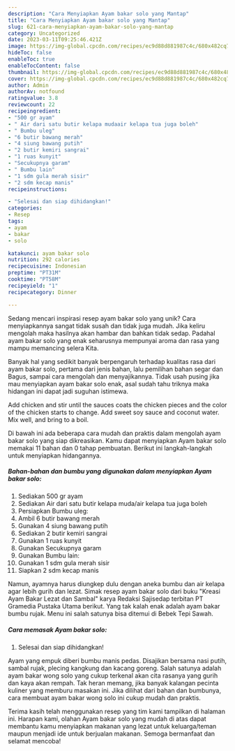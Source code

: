 ```yaml
---
description: "Cara Menyiapkan Ayam bakar solo yang Mantap"
title: "Cara Menyiapkan Ayam bakar solo yang Mantap"
slug: 621-cara-menyiapkan-ayam-bakar-solo-yang-mantap
category: Uncategorized
date: 2023-03-11T09:25:46.421Z
image: https://img-global.cpcdn.com/recipes/ec9d88d881987c4c/680x482cq70/ayam-bakar-solo-foto-resep-utama.jpg
hideToc: false
enableToc: true
enableTocContent: false
thumbnail: https://img-global.cpcdn.com/recipes/ec9d88d881987c4c/680x482cq70/ayam-bakar-solo-foto-resep-utama.jpg
cover: https://img-global.cpcdn.com/recipes/ec9d88d881987c4c/680x482cq70/ayam-bakar-solo-foto-resep-utama.jpg
author: Admin
authorAv: notfound
ratingvalue: 3.8
reviewcount: 22
recipeingredient:
- "500 gr ayam"
- " Air dari satu butir kelapa mudaair kelapa tua juga boleh"
- " Bumbu uleg"
- "6 butir bawang merah"
- "4 siung bawang putih"
- "2 butir kemiri sangrai"
- "1 ruas kunyit"
- "Secukupnya garam"
- " Bumbu lain"
- "1 sdm gula merah sisir"
- "2 sdm kecap manis"
recipeinstructions:

- "Selesai dan siap dihidangkan!"
categories:
- Resep
tags:
- ayam
- bakar
- solo

katakunci: ayam bakar solo 
nutrition: 292 calories
recipecuisine: Indonesian
preptime: "PT31M"
cooktime: "PT58M"
recipeyield: "1"
recipecategory: Dinner

---
```





Sedang mencari inspirasi resep ayam bakar solo yang unik? Cara menyiapkannya sangat tidak susah dan tidak juga mudah. Jika keliru mengolah maka hasilnya akan hambar dan bahkan tidak sedap. Padahal ayam bakar solo yang enak seharusnya mempunyai aroma dan rasa yang mampu memancing selera Kita.





Banyak hal yang sedikit banyak berpengaruh terhadap kualitas rasa dari ayam bakar solo, pertama dari jenis bahan, lalu pemilihan bahan segar dan Bagus, sampai cara mengolah dan menyajikannya. Tidak usah pusing jika mau menyiapkan ayam bakar solo enak,      asal sudah tahu triknya maka hidangan ini dapat jadi suguhan istimewa.














Add chicken and stir until the sauces coats the chicken pieces and the color of the chicken starts to change. Add sweet soy sauce and coconut water. Mix well, and bring to a boil.






Di bawah ini ada beberapa cara mudah dan praktis dalam mengolah ayam bakar solo yang siap dikreasikan. Kamu dapat menyiapkan Ayam bakar solo memakai 11 bahan dan 0 tahap pembuatan. Berikut ini langkah-langkah untuk menyiapkan hidangannya.

<!--inarticleads1-->

##### Bahan-bahan dan bumbu yang digunakan dalam menyiapkan Ayam bakar solo:

1. Sediakan 500 gr ayam
1. Sediakan  Air dari satu butir kelapa muda/air kelapa tua juga boleh
1. Persiapkan  Bumbu uleg:
1. Ambil 6 butir bawang merah
1. Gunakan 4 siung bawang putih
1. Sediakan 2 butir kemiri sangrai
1. Gunakan 1 ruas kunyit
1. Gunakan Secukupnya garam
1. Gunakan  Bumbu lain:
1. Gunakan 1 sdm gula merah sisir
1. Siapkan 2 sdm kecap manis


Namun, ayamnya harus diungkep dulu dengan aneka bumbu dan air kelapa agar lebih gurih dan lezat. Simak resep ayam bakar solo dari buku &#34;Kreasi Ayam Bakar Lezat dan Sambal&#34; karya Redaksi Sajisedap terbitan PT Gramedia Pustaka Utama berikut. Yang tak kalah enak adalah ayam bakar bumbu rujak. Menu ini salah satunya bisa ditemui di Bebek Tepi Sawah. 

<!--inarticleads2-->

##### Cara memasak Ayam bakar solo:


1. Selesai dan siap dihidangkan!

Ayam yang empuk diberi bumbu manis pedas. Disajikan bersama nasi putih, sambal rujak, plecing kangkung dan kacang goreng. Salah satunya adalah ayam bakar wong solo yang cukup terkenal akan cita rasanya yang gurih dan kaya akan rempah. Tak heran memang, jika banyak kalangan pecinta kuliner yang memburu masakan ini. Jika dilihat dari bahan dan bumbunya, cara membuat ayam bakar wong solo ini cukup mudah dan praktis. 

Terima kasih telah menggunakan resep yang tim kami tampilkan di halaman ini. Harapan kami, olahan Ayam bakar solo yang mudah di atas dapat membantu kamu menyiapkan makanan yang lezat untuk keluarga/teman maupun menjadi ide untuk berjualan makanan. Semoga bermanfaat dan selamat mencoba!
